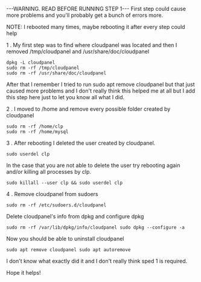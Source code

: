 ---WARNING. READ BEFORE RUNNING STEP 1--- First step could cause more problems and you'll probably get a bunch of errors more.

NOTE: I rebooted many times, maybe rebooting it after every step could help

1 . My first step was to find where cloudpanel was located and then I removed /tmp/cloudpanel and /usr/share/doc/cloudpanel
```
dpkg -L cloudpanel
sudo rm -rf /tmp/cloudpanel
sudo rm -rf /usr/share/doc/cloudpanel
```
After that I remember I tried to run sudo apt remove cloudpanel but that just caused more problems and I don't really think this helped me at all but I add this step here just to let you know all what I did.

2 . I moved to /home and remove every possible folder created by cloudpanel
```
sudo rm -rf /home/clp 
sudo rm -rf /home/mysql
```
3 . After rebooting I deleted the user created by cloudpanel.
```
sudo userdel clp
```
In the case that you are not able to delete the user try rebooting again and/or killing all processes by clp.
```
sudo killall --user clp && sudo userdel clp
```
4 . Remove cloudpanel from sudoers
```
sudo rm -rf /etc/sudoers.d/cloudpanel
```
Delete cloudpanel's info from dpkg and configure dpkg
```
sudo rm -rf /var/lib/dpkg/info/cloudpanel sudo dpkg --configure -a
```
Now you should be able to uninstall cloudpanel
```
sudo apt remove cloudpanel sudo apt autoremove
```
I don't know what exactly did it and I don't really think sped 1 is required.

Hope it helps!
